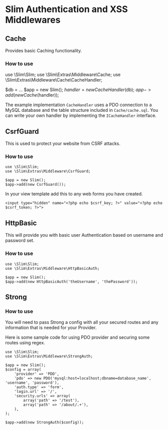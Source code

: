 # Slim Authentication and XSS Middlewares

## Cache

Provides basic Caching functionality.

### How to use

   use \Slim\Slim;
   use \Slim\Extras\Middleware\Cache;
   use \Slim\Extras\Middleware\Cache\CacheHandler;

   $db = ...
   $app = new Slim();
   $handler = new CacheHandler($db);
   $app->add(new Cache($handler));

The example implementation `CacheHandler` uses a PDO connection to a MySQL
database and the table structure included in `Cache/cache.sql`. You can write
your own handler by implementing the `ICacheHandler` interface.

## CsrfGuard

This is used to protect your website from CSRF attacks. 

### How to use

    use \Slim\Slim;
    use \Slim\Extras\Middleware\CsrfGuard;

    $app = new Slim();
    $app->add(new CsrfGuard());

In your view template add this to any web forms you have created.

    <input type="hidden" name="<?php echo $csrf_key; ?>" value="<?php echo $csrf_token; ?>">

## HttpBasic

This will provide you with basic user Authentication based on username and password set.

### How to use

    use \Slim\Slim;
    use \Slim\Extras\Middleware\HttpBasicAuth;

    $app = new Slim();
    $app->add(new HttpBasicAuth('theUsername', 'thePassword'));


## Strong

### How to use

You will need to pass Strong a config with all your secured routes and any information that is needed
for your Provider.

Here is some sample code for using PDO provider and securing some routes using regex.

    use \Slim\Slim;
    use \Slim\Extras\Middleware\StrongAuth;

    $app = new Slim();
    $config = array(
        'provider' => 'PDO',
        'pdo' => new PDO('mysql:host=localhost;dbname=database_name', 'username', 'password'),
        'auth.type' => 'form',
        'login.url' => '/',
        'security.urls' => array(
            array('path' => '/test'),
            array('path' => '/about/.+'),
        ),
    );

    $app->add(new StrongAuth($config));
